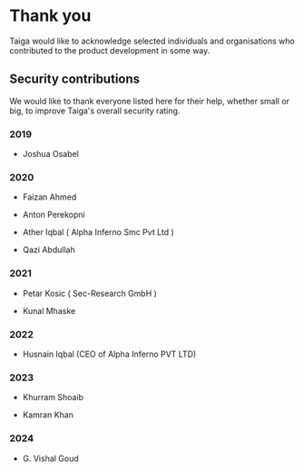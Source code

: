 # Thank you

Taiga would like to acknowledge selected individuals and organisations who
contributed to the product development in some way.

## Security contributions

We would like to thank everyone listed here for their help, whether small or
big, to improve Taiga's overall security rating.

### 2019

- Joshua Osabel

### 2020

- Faizan Ahmed

- Anton Perekopni

- Ather Iqbal ( Alpha Inferno Smc Pvt Ltd )

- Qazi Abdullah

### 2021

- Petar Kosic ( Sec-Research GmbH )

- Kunal Mhaske

### 2022

- Husnain Iqbal (CEO of Alpha Inferno PVT LTD)

### 2023

- Khurram Shoaib

- Kamran Khan

### 2024

- G. Vishal Goud
